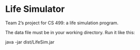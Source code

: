 # Life Simulator

Team 2’s project for CS 499: a life simulation program.

The data file must be in your working directory. Run it like this:

java -jar dist/LifeSim.jar